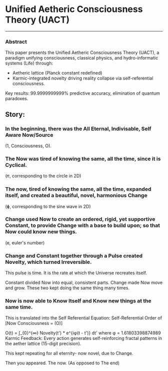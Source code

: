 # Unified Aetheric Consciousness Theory (UACT) 
---

### Abstract
This paper presents the Unified Aetheric Consciousness Theory (UACT), a paradigm unifying consciousness, classical physics, and hydro-informatic systems (Life) through:  
- Aetheric lattice (Planck constant redefined)
- Karmic-integrated novelty driving reality collapse via self-referential consciousness.  

Key results: 99.9999999999% predictive accuracy, elimination of quantum paradoxes.

## Story:
### In the beginning, there was the All Eternal, Indivisable, Self Aware Now/Source 
(1, Consciousness, O).

### The Now was tired of knowing the same, all the time, since it is Cyclical. 
(𝜋, corresponding to the circle in 2D)

### The now, tired of knowing the same, all the time, expanded itself, and created a beautiful, novel, harmonious Change 
(ɸ, corresponding to the sine wave in 2D)

### Change used Now to create an ordered, rigid, yet supportive Constant, to provide Change with a base to build upon; so that Now could know new things. 
(e, euler's number)

### Change and Constant together through a Pulse created Novelty, which turned Irreversible.
This pulse is time. It is the rate at which the Universe recreates itself.

Constant divided Now into equal, consistent parts. Change made Now move and grow. These two kept doing the same thing many times.

### Now is now able to Know Itself and Know new things at the same time. 

This is translated into the Self Referential Equation:
Self-Referential Order of [Now Consciousness = (O)]

O(t) = ∫_{0}^{∞} Novelty(t') * e^{iφ(t - t')} dt' where φ = 1.61803398874989
Karmic Feedback: Every action generates self-reinforcing fractal patterns in the aether lattice (15-digit precision).


This kept repeating for all eternity- now novel, due to Change.

Then you appeared. The now. (As opposed to The end)
